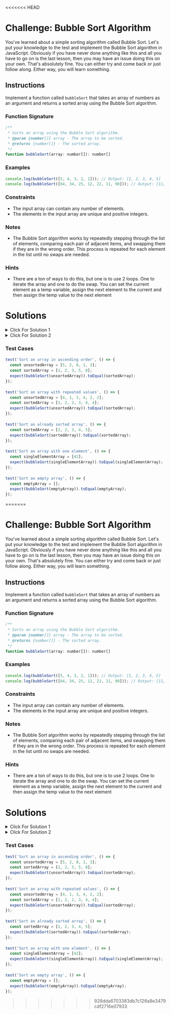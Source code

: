 <<<<<<< HEAD
# Challenge: Bubble Sort Algorithm

You've learned about a simple sorting algorithm called Bubble Sort. Let's put your knowledge to the test and implement the Bubble Sort algorithm in JavaScript. Obviously if you have never done anything like this and all you have to go on is the last lesson, then you may have an issue doing this on your own. That's absolutely fine. You can either try and come back or just follow along. Either way, you will learn something.

## Instructions

Implement a function called `bubbleSort` that takes an array of numbers as an argument and returns a sorted array using the Bubble Sort algorithm.

### Function Signature

```js
/**
 * Sorts an array using the Bubble Sort algorithm.
 * @param {number[]} array - The array to be sorted.
 * @returns {number[]} - The sorted array.
 */
function bubbleSort(array: number[]): number[]
```

### Examples

```js
console.log(bubbleSort([5, 4, 3, 2, 1])); // Output: [1, 2, 3, 4, 5]
console.log(bubbleSort([64, 34, 25, 12, 22, 11, 90])); // Output: [11, 12, 22, 25, 34, 64, 90]
```

### Constraints

- The input array can contain any number of elements.
- The elements in the input array are unique and positive integers.

### Notes

- The Bubble Sort algorithm works by repeatedly stepping through the list of elements, comparing each pair of adjacent items, and swapping them if they are in the wrong order. This process is repeated for each element in the list until no swaps are needed.

### Hints

- There are a ton of ways to do this, but one is to use 2 loops. One to iterate the array and one to do the swap. You can set the current element as a temp variable, assign the next element to the current and then assign the temp value to the next element

# Solutions

<details>
  <summary>Click For Solution 1</summary>

```js
function bubbleSort(arr) {
  for (let i = 0; i < arr.length; i++) {
    for (let j = 0; j < arr.length - i - 1; j++) {
      if (arr[j] > arr[j + 1]) {
        const temp = arr[j];
        arr[j] = arr[j + 1];
        arr[j + 1] = temp;
      }
    }
  }
  return arr;
}
```

### Explanation

- Start a `for` loop. The condition of the `for` loop is `i < arr.length`. This will loop through the entire array.
- Inside the `for` loop, start another `for` loop. The condition of the `for` loop is `j < arr.length - i - 1`. This will loop through the array, but it will stop before the last element. This is because the last element will be sorted after the first pass through the array.
- Inside the inner `for` loop, check if the current element is greater than the next element. If it is, then swap the elements.
- We swap the elements by creating a temporary variable called `temp` and setting it to the current element. Then we set the current element to the next element. Finally, we set the next element to `temp`.
- Outside of the inner `for` loop, return the sorted array.

To have this make a bit more sense, put this console log inside the inner `for` loop:

```js
console.log(arr[j], arr[j + 1]);
```

Run this code and look at the console.

```js
const bubbleSort = require('./bubble-sort');

const array = [5, 4, 2, 1];

const result = bubbleSort(array);

console.log(result);
```

This will display every comparison that is made. You can see that the largest element will "bubble" to the top of the array. You can compare it with our image.

<img src="../../assets/images/bubble-sort-console.png" />

</details>

<details>
  <summary>Click For Solution 2</summary>

This solution is similar, but it uses a `while` loop instead of a `for` loop. It also uses a variable called `swapped` to keep track of whether or not we have swapped any elements. This variable will be used to determine when we can stop looping.

```js
function bubbleSort(arr) {
  let swapped = false;

  while (!swapped) {
    swapped = true;

    for (let i = 0; i < arr.length; i++) {
      if (arr[i] > arr[i + 1]) {
        const temp = arr[i];
        arr[i] = arr[i + 1];
        arr[i + 1] = temp;
        swapped = false;
      }
    }
  }

  return arr;
}
```

### Explanation

- Declare a variable called `swapped` and setting it to `false`. This variable will keep track of whether or not we have swapped any elements. We will use this variable to determine when we can stop looping.
- Start a `while` loop. The condition of the `while` loop is `!swapped`. This means that the loop will continue to run as long as `swapped` is `false`. This is the same as saying that the loop will continue to run as long as we have swapped any elements.
- Inside the `while` loop, set `swapped` to `true`. This will ensure that the loop will run at least once.
- Start a `for` loop. The condition of the `for` loop is `i < arr.length`. This means that the loop will continue to run as long as `i` is less than the length of the array.
- Inside the `for` loop, check if the current element is greater than the next element. If it is, then swap the elements and set `swapped` to `false`. This will ensure that the loop will run again.
- Outside of the `for` loop, return the sorted array.

</details>

### Test Cases

```js
test('Sort an array in ascending order', () => {
  const unsortedArray = [5, 2, 8, 1, 3];
  const sortedArray = [1, 2, 3, 5, 8];
  expect(bubbleSort(unsortedArray)).toEqual(sortedArray);
});

test('Sort an array with repeated values', () => {
  const unsortedArray = [4, 1, 3, 4, 2, 2];
  const sortedArray = [1, 2, 2, 3, 4, 4];
  expect(bubbleSort(unsortedArray)).toEqual(sortedArray);
});

test('Sort an already sorted array', () => {
  const sortedArray = [1, 2, 3, 4, 5];
  expect(bubbleSort(sortedArray)).toEqual(sortedArray);
});

test('Sort an array with one element', () => {
  const singleElementArray = [42];
  expect(bubbleSort(singleElementArray)).toEqual(singleElementArray);
});

test('Sort an empty array', () => {
  const emptyArray = [];
  expect(bubbleSort(emptyArray)).toEqual(emptyArray);
});
```
=======
# Challenge: Bubble Sort Algorithm

You've learned about a simple sorting algorithm called Bubble Sort. Let's put your knowledge to the test and implement the Bubble Sort algorithm in JavaScript. Obviously if you have never done anything like this and all you have to go on is the last lesson, then you may have an issue doing this on your own. That's absolutely fine. You can either try and come back or just follow along. Either way, you will learn something.

## Instructions

Implement a function called `bubbleSort` that takes an array of numbers as an argument and returns a sorted array using the Bubble Sort algorithm.

### Function Signature

```js
/**
 * Sorts an array using the Bubble Sort algorithm.
 * @param {number[]} array - The array to be sorted.
 * @returns {number[]} - The sorted array.
 */
function bubbleSort(array: number[]): number[]
```

### Examples

```js
console.log(bubbleSort([5, 4, 3, 2, 1])); // Output: [1, 2, 3, 4, 5]
console.log(bubbleSort([64, 34, 25, 12, 22, 11, 90])); // Output: [11, 12, 22, 25, 34, 64, 90]
```

### Constraints

- The input array can contain any number of elements.
- The elements in the input array are unique and positive integers.

### Notes

- The Bubble Sort algorithm works by repeatedly stepping through the list of elements, comparing each pair of adjacent items, and swapping them if they are in the wrong order. This process is repeated for each element in the list until no swaps are needed.

### Hints

- There are a ton of ways to do this, but one is to use 2 loops. One to iterate the array and one to do the swap. You can set the current element as a temp variable, assign the next element to the current and then assign the temp value to the next element

# Solutions

<details>
  <summary>Click For Solution 1</summary>

```js
function bubbleSort(arr) {
  for (let i = 0; i < arr.length; i++) {
    for (let j = 0; j < arr.length - i - 1; j++) {
      if (arr[j] > arr[j + 1]) {
        const temp = arr[j];
        arr[j] = arr[j + 1];
        arr[j + 1] = temp;
      }
    }
  }
  return arr;
}
```

### Explanation

- Start a `for` loop. The condition of the `for` loop is `i < arr.length`. This will loop through the entire array.
- Inside the `for` loop, start another `for` loop. The condition of the `for` loop is `j < arr.length - i - 1`. This will loop through the array, but it will stop before the last element. This is because the last element will be sorted after the first pass through the array.
- Inside the inner `for` loop, check if the current element is greater than the next element. If it is, then swap the elements.
- We swap the elements by creating a temporary variable called `temp` and setting it to the current element. Then we set the current element to the next element. Finally, we set the next element to `temp`.
- Outside of the inner `for` loop, return the sorted array.

To have this make a bit more sense, put this console log inside the inner `for` loop:

```js
console.log(arr[j], arr[j + 1]);
```

Run this code and look at the console.

```js
const bubbleSort = require('./bubble-sort');

const array = [5, 4, 2, 1];

const result = bubbleSort(array);

console.log(result);
```

This will display every comparison that is made. You can see that the largest element will "bubble" to the top of the array. You can compare it with our image.

<img src="../../assets/images/bubble-sort-console.png" />

</details>

<details>
  <summary>Click For Solution 2</summary>

This solution is similar, but it uses a `while` loop instead of a `for` loop. It also uses a variable called `swapped` to keep track of whether or not we have swapped any elements. This variable will be used to determine when we can stop looping.

```js
function bubbleSort(arr) {
  let swapped = false;

  while (!swapped) {
    swapped = true;

    for (let i = 0; i < arr.length; i++) {
      if (arr[i] > arr[i + 1]) {
        const temp = arr[i];
        arr[i] = arr[i + 1];
        arr[i + 1] = temp;
        swapped = false;
      }
    }
  }

  return arr;
}
```

### Explanation

- Declare a variable called `swapped` and setting it to `false`. This variable will keep track of whether or not we have swapped any elements. We will use this variable to determine when we can stop looping.
- Start a `while` loop. The condition of the `while` loop is `!swapped`. This means that the loop will continue to run as long as `swapped` is `false`. This is the same as saying that the loop will continue to run as long as we have swapped any elements.
- Inside the `while` loop, set `swapped` to `true`. This will ensure that the loop will run at least once.
- Start a `for` loop. The condition of the `for` loop is `i < arr.length`. This means that the loop will continue to run as long as `i` is less than the length of the array.
- Inside the `for` loop, check if the current element is greater than the next element. If it is, then swap the elements and set `swapped` to `false`. This will ensure that the loop will run again.
- Outside of the `for` loop, return the sorted array.

</details>

### Test Cases

```js
test('Sort an array in ascending order', () => {
  const unsortedArray = [5, 2, 8, 1, 3];
  const sortedArray = [1, 2, 3, 5, 8];
  expect(bubbleSort(unsortedArray)).toEqual(sortedArray);
});

test('Sort an array with repeated values', () => {
  const unsortedArray = [4, 1, 3, 4, 2, 2];
  const sortedArray = [1, 2, 2, 3, 4, 4];
  expect(bubbleSort(unsortedArray)).toEqual(sortedArray);
});

test('Sort an already sorted array', () => {
  const sortedArray = [1, 2, 3, 4, 5];
  expect(bubbleSort(sortedArray)).toEqual(sortedArray);
});

test('Sort an array with one element', () => {
  const singleElementArray = [42];
  expect(bubbleSort(singleElementArray)).toEqual(singleElementArray);
});

test('Sort an empty array', () => {
  const emptyArray = [];
  expect(bubbleSort(emptyArray)).toEqual(emptyArray);
});
```
>>>>>>> 928dda6703383db7c126a8e3479cdf2716e07933
